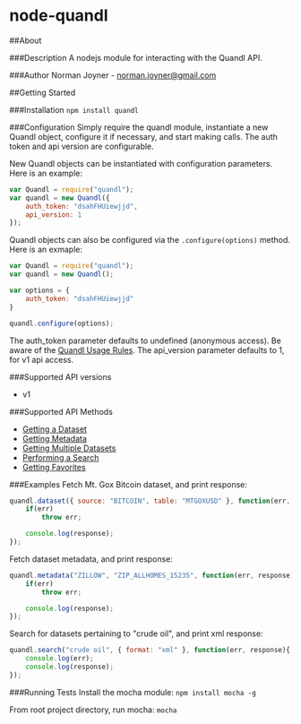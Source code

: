 node-quandl
====================

##About

###Description
A nodejs module for interacting with the Quandl API.

###Author
Norman Joyner - norman.joyner@gmail.com

##Getting Started

###Installation
```npm install quandl```

###Configuration
Simply require the quandl module, instantiate a new Quandl object, configure it if necessary, and start making calls. The auth token and api version are configurable.

New Quandl objects can be instantiated with configuration parameters. Here is an example:
```javascript
var Quandl = require("quandl");
var quandl = new Quandl({
    auth_token: "dsahFHUiewjjd",
    api_version: 1
});
```

Quandl objects can also be configured via the ```.configure(options)``` method. Here is an exmaple: 
```javascript
var Quandl = require("quandl");
var quandl = new Quandl();

var options = {
    auth_token: "dsahFHUiewjjd"
}

quandl.configure(options);
```

The auth_token parameter defaults to undefined (anonymous access). Be aware of the [Quandl Usage Rules](http://www.quandl.com/help/api#Usage-Rules).
The api_version parameter defaults to 1, for v1 api access.

###Supported API versions
* v1

###Supported API Methods
* [Getting a Dataset](http://www.quandl.com/help/api#A-Simple-Example)
* [Getting Metadata](http://www.quandl.com/help/api#Getting-Metadata)
* [Getting Multiple Datasets](http://www.quandl.com/help/api#Multiple-Datasets)
* [Performing a Search](http://www.quandl.com/help/api#Doing-a-Search)
* [Getting Favorites](http://www.quandl.com/help/api#Getting-Favourites)

###Examples
Fetch Mt. Gox Bitcoin dataset, and print response:
```javascript
quandl.dataset({ source: "BITCOIN", table: "MTGOXUSD" }, function(err, response){
    if(err)
        throw err;

    console.log(response);
});
```
Fetch dataset metadata, and print response:
```javascript
quandl.metadata("ZILLOW", "ZIP_ALLHOMES_15235", function(err, response){
    if(err)
        throw err;

    console.log(response);
});
```

Search for datasets pertaining to "crude oil", and print xml response:
```javascript
quandl.search("crude oil", { format: "xml" }, function(err, response){
    console.log(err);
    console.log(response);
});
```

###Running Tests
Install the mocha module:
```npm install mocha -g```

From root project directory, run mocha:
```mocha```
